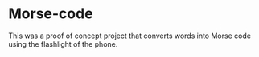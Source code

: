 # Morse-code
This was a proof of concept project that converts words into Morse code using the flashlight of the phone.

